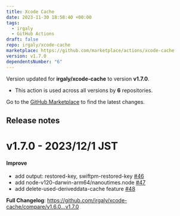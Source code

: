 ```yaml
---
title: Xcode Cache
date: 2023-11-30 18:58:40 +00:00
tags:
  - irgaly
  - GitHub Actions
draft: false
repo: irgaly/xcode-cache
marketplace: https://github.com/marketplace/actions/xcode-cache
version: v1.7.0
dependentsNumber: "6"
---
```



Version updated for **irgaly/xcode-cache** to version **v1.7.0**.
- This action is used across all versions by **6** repositories.

Go to the [GitHub Marketplace](https://github.com/marketplace/actions/xcode-cache) to find the latest changes.

## Release notes

# v1.7.0 - 2023/12/1 JST

#### Improve

* add output: restored-key, swiftpm-restored-key [#46](https://github.com/irgaly/xcode-cache/pull/46)
* add node-v120-darwin-arm64/nanoutimes.node [#47](https://github.com/irgaly/xcode-cache/pull/47)
* add delete-used-deriveddata-cache feature [#48](https://github.com/irgaly/xcode-cache/pull/48)

**Full Changelog**: https://github.com/irgaly/xcode-cache/compare/v1.6.0...v1.7.0

